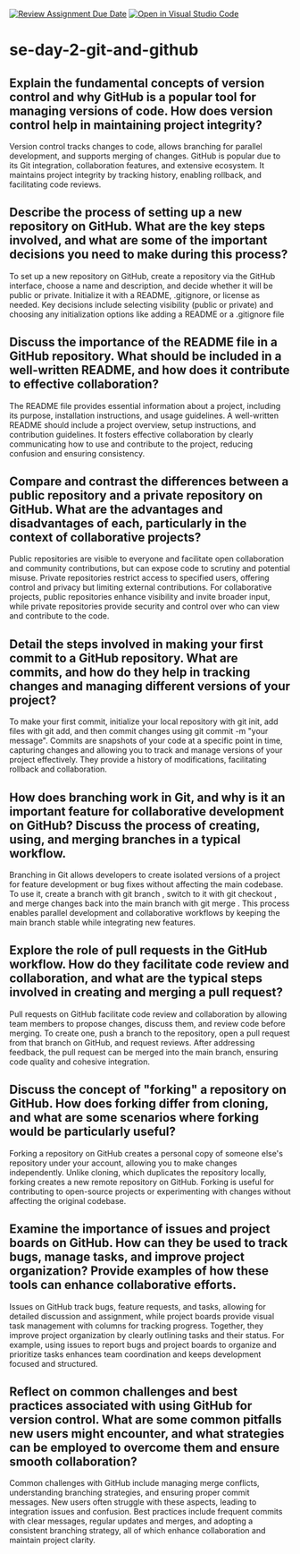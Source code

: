 [![Review Assignment Due Date](https://classroom.github.com/assets/deadline-readme-button-22041afd0340ce965d47ae6ef1cefeee28c7c493a6346c4f15d667ab976d596c.svg)](https://classroom.github.com/a/8wgCKhpZ)
[![Open in Visual Studio Code](https://classroom.github.com/assets/open-in-vscode-2e0aaae1b6195c2367325f4f02e2d04e9abb55f0b24a779b69b11b9e10269abc.svg)](https://classroom.github.com/online_ide?assignment_repo_id=15589138&assignment_repo_type=AssignmentRepo)
# se-day-2-git-and-github
## Explain the fundamental concepts of version control and why GitHub is a popular tool for managing versions of code. How does version control help in maintaining project integrity?
Version control tracks changes to code, allows branching for parallel development, and supports merging of changes. GitHub is popular due to its Git integration, collaboration features, and extensive ecosystem. It maintains project integrity by tracking history, enabling rollback, and facilitating code reviews.
## Describe the process of setting up a new repository on GitHub. What are the key steps involved, and what are some of the important decisions you need to make during this process?
To set up a new repository on GitHub, create a repository via the GitHub interface, choose a name and description, and decide whether it will be public or private. Initialize it with a README, .gitignore, or license as needed. Key decisions include selecting visibility (public or private) and choosing any initialization options like adding a README or a .gitignore file
## Discuss the importance of the README file in a GitHub repository. What should be included in a well-written README, and how does it contribute to effective collaboration?
The README file provides essential information about a project, including its purpose, installation instructions, and usage guidelines. A well-written README should include a project overview, setup instructions, and contribution guidelines. It fosters effective collaboration by clearly communicating how to use and contribute to the project, reducing confusion and ensuring consistency.
## Compare and contrast the differences between a public repository and a private repository on GitHub. What are the advantages and disadvantages of each, particularly in the context of collaborative projects?
Public repositories are visible to everyone and facilitate open collaboration and community contributions, but can expose code to scrutiny and potential misuse. Private repositories restrict access to specified users, offering control and privacy but limiting external contributions. For collaborative projects, public repositories enhance visibility and invite broader input, while private repositories provide security and control over who can view and contribute to the code.
## Detail the steps involved in making your first commit to a GitHub repository. What are commits, and how do they help in tracking changes and managing different versions of your project?
To make your first commit, initialize your local repository with git init, add files with git add, and then commit changes using git commit -m "your message". Commits are snapshots of your code at a specific point in time, capturing changes and allowing you to track and manage versions of your project effectively. They provide a history of modifications, facilitating rollback and collaboration.
## How does branching work in Git, and why is it an important feature for collaborative development on GitHub? Discuss the process of creating, using, and merging branches in a typical workflow.
Branching in Git allows developers to create isolated versions of a project for feature development or bug fixes without affecting the main codebase. To use it, create a branch with git branch <name>, switch to it with git checkout <name>, and merge changes back into the main branch with git merge <name>. This process enables parallel development and collaborative workflows by keeping the main branch stable while integrating new features.
## Explore the role of pull requests in the GitHub workflow. How do they facilitate code review and collaboration, and what are the typical steps involved in creating and merging a pull request?
Pull requests on GitHub facilitate code review and collaboration by allowing team members to propose changes, discuss them, and review code before merging. To create one, push a branch to the repository, open a pull request from that branch on GitHub, and request reviews. After addressing feedback, the pull request can be merged into the main branch, ensuring code quality and cohesive integration.
## Discuss the concept of "forking" a repository on GitHub. How does forking differ from cloning, and what are some scenarios where forking would be particularly useful?
Forking a repository on GitHub creates a personal copy of someone else's repository under your account, allowing you to make changes independently. Unlike cloning, which duplicates the repository locally, forking creates a new remote repository on GitHub. Forking is useful for contributing to open-source projects or experimenting with changes without affecting the original codebase.
## Examine the importance of issues and project boards on GitHub. How can they be used to track bugs, manage tasks, and improve project organization? Provide examples of how these tools can enhance collaborative efforts.
Issues on GitHub track bugs, feature requests, and tasks, allowing for detailed discussion and assignment, while project boards provide visual task management with columns for tracking progress. Together, they improve project organization by clearly outlining tasks and their status. For example, using issues to report bugs and project boards to organize and prioritize tasks enhances team coordination and keeps development focused and structured.
## Reflect on common challenges and best practices associated with using GitHub for version control. What are some common pitfalls new users might encounter, and what strategies can be employed to overcome them and ensure smooth collaboration?
Common challenges with GitHub include managing merge conflicts, understanding branching strategies, and ensuring proper commit messages. New users often struggle with these aspects, leading to integration issues and confusion. Best practices include frequent commits with clear messages, regular updates and merges, and adopting a consistent branching strategy, all of which enhance collaboration and maintain project clarity.
